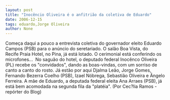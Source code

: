 ```yaml
---
layout: post
title: "Inocêncio Oliveira é o anfitrião da coletiva de Eduardo"
date: 2006-12-15
tags: eduardo,Jorge Oliveira
author: None
---
```

Começa daqui a pouco a entrevista coletiva do governador eleito Eduardo Campos (PSB) para o anúncio do seretariado.
O salão Boa Vista, do Recife&nbsp;Praia Hotel, no Pina, já está lotado. O cerimonial está&nbsp;conferindo os microfones...&nbsp;
No saguão do hotel, o deputado federal Inocênco Oliveira (PL) recebe os \"convidados\", dando as boas-vindas, com um sorriso de canto a canto do rosto.
Já estão por aqui&nbsp;Djalma Leão, Jorge Gomes, Fernando Bezerra Coelho (PSB), Izael Nóbrega, Sebastião Oliveira e&nbsp;Ângelo Ferreira.
A mãe de Eduardo, a deputada federal eleita Ana Arraes (PSB), já está bem acomodada na segunda fila da \"platéia\".
(Por Cec?lia Ramos - repórter do Blog) 